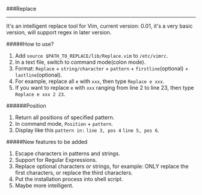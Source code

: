 ###Replace

---

It's an intelligent replace tool for Vim, current version: 0.01, it's a very basic version, will support regex in later version.

#####How to use?
1. Add `source $PATH_TO_REPLACE/lib/Replace.vim` to `/etc/vimrc`.
2. In a text file, switch to command mode(colon mode).
3. Format: `Replace` + `string/character` + `pattern` + `firstline`(optional) + `lastline`(optional).
4. For example, replace all `e` with `xxx`, then type `Replace e xxx`.
5. If you want to replace `e` with `xxx` ranging from line 2 to line 23, then type `Replace e xxx 2 23`.

######Position
1. Return all positions of specified pattern.
2. In command mode, `Position` + `pattern`.
3. Display like this `pattern in:`
`line 3, pos 4`
`line 5, pos 6`.

#####New features to be added
1. Escape characters in patterns and strings.
2. Support for Regular Expressions.
3. Replace optional characters or strings, for example: ONLY replace the first characters, or replace the third characters.
4. Put the installation process into shell script.
5. Maybe more intelligent.
